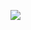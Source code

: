 <a href="https://judge.softuni.org/Contests/Practice/Index/2305#0"><img src="https://csharp-book.softuni.org/assets/chapter-1-images/02.Expression-03.png"></a>
